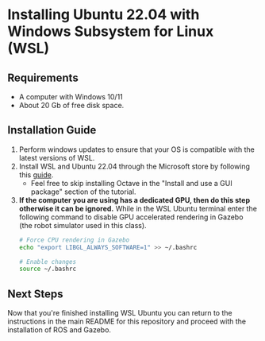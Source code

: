 # Installing Ubuntu 22.04 with Windows Subsystem for Linux (WSL)

## Requirements
- A computer with Windows 10/11
- About 20 Gb of free disk space. 

## Installation Guide
1. Perform windows updates to ensure that your OS is compatible with the latest versions of WSL.
2. Install WSL and Ubuntu 22.04 through the Microsoft store by following this [guide](https://ubuntu.com/tutorials/install-ubuntu-on-wsl2-on-windows-11-with-gui-support#1-overview).
   - Feel free to skip installing Octave in the "Install and use a GUI package" section of the tutorial.
3. **If the computer you are using has a dedicated GPU, then do this step otherwise it can be ignored.** While in the WSL Ubuntu terminal enter the following command to disable GPU accelerated rendering in Gazebo (the robot simulator used in this class).
   ```sh
   # Force CPU rendering in Gazebo
   echo "export LIBGL_ALWAYS_SOFTWARE=1" >> ~/.bashrc
   
   # Enable changes
   source ~/.bashrc
   ```

## Next Steps
Now that you're finished installing WSL Ubuntu you can return to the instructions in the main README for this repository and proceed with the installation of ROS and Gazebo.

